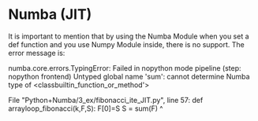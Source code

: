 # Numba (JIT)

It is important to mention that by using the Numba Module when you set a def function and you use Numpy Module inside, there is no support. The error message is: 

numba.core.errors.TypingError: Failed in nopython mode pipeline (step: nopython frontend)
Untyped global name 'sum': cannot determine Numba type of <classbuiltin_function_or_method'>

File "Python+Numba/3_ex/fibonacci_ite_JIT.py", line 57:
def arrayloop_fibonacci(k,F,S):
    <source elided>
        F[0]=S
        S = sum(F)
        ^
